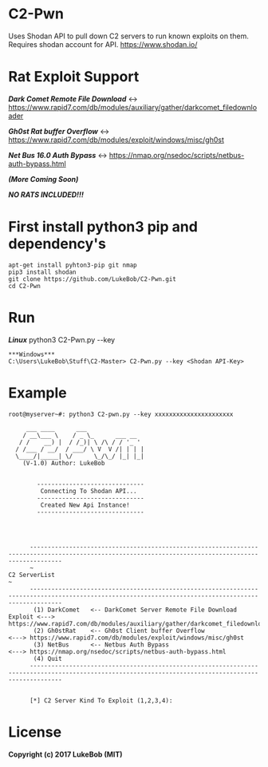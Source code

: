 # C2-Pwn
Uses Shodan API to pull down C2 servers to run known exploits on them.
Requires shodan account for API. https://www.shodan.io/


# Rat Exploit Support
***Dark Comet Remote File Download*** <-> https://www.rapid7.com/db/modules/auxiliary/gather/darkcomet_filedownloader

***Gh0st Rat buffer Overflow*** <-> https://www.rapid7.com/db/modules/exploit/windows/misc/gh0st

***Net Bus 16.0 Auth Bypass*** <-> https://nmap.org/nsedoc/scripts/netbus-auth-bypass.html

***(More Coming Soon)***

***NO RATS INCLUDED!!!***

# First install python3 pip and dependency's

    apt-get install pyhton3-pip git nmap
    pip3 install shodan
    git clone https://github.com/LukeBob/C2-Pwn.git
    cd C2-Pwn
 
# Run
   ***Linux***
    python3 C2-Pwn.py --key <Shodan API-Key>
   
    ***Windows***
    C:\Users\LukeBob\Stuff\C2-Master> C2-Pwn.py --key <Shodan API-Key>
    
    
# Example

    root@myserver~#: python3 C2-pwn.py --key xxxxxxxxxxxxxxxxxxxxxx

         ___ ____      ___
        / __\___ \    / _ \_      ___ __
       / /    __) |  / /_)| \ /\ / / '_ '
      / /___ / __/  / ___/ \ V  V /| | | |
      \____/|_____| \/      \_/\_/ |_| |_|
        (V-1.0) Author: LukeBob


            ------------------------------
             Connecting To Shodan API...
            ------------------------------
             Created New Api Instance!
            ------------------------------




          -----------------------------------------------------------------------------------------------------------------------------------------------------
          ~                                                               C2 ServerList                                                                       ~
          -----------------------------------------------------------------------------------------------------------------------------------------------------
           (1) DarkComet   <-- DarkComet Server Remote File Download Exploit <---> https://www.rapid7.com/db/modules/auxiliary/gather/darkcomet_filedownloader
           (2) Gh0stRat    <-- Gh0st Client buffer Overflow                  <---> https://www.rapid7.com/db/modules/exploit/windows/misc/gh0st
           (3) NetBus      <-- Netbus Auth Bypass                            <---> https://nmap.org/nsedoc/scripts/netbus-auth-bypass.html
           (4) Quit
          -----------------------------------------------------------------------------------------------------------------------------------------------------


          [*] C2 Server Kind To Exploit (1,2,3,4):



# License

**Copyright (c) 2017 LukeBob (MIT)**
